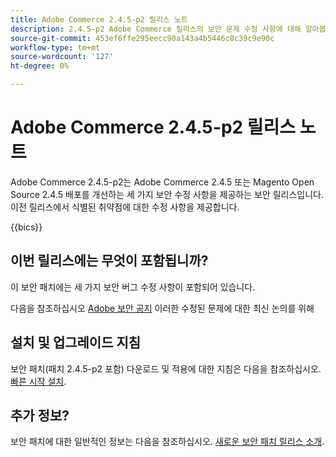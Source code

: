 ```yaml
---
title: Adobe Commerce 2.4.5-p2 릴리스 노트
description: 2.4.5-p2 Adobe Commerce 릴리스의 보안 문제 수정 사항에 대해 알아봅니다.
source-git-commit: 453ef6ffe295eecc90a143a4b5446c8c39c9e90c
workflow-type: tm+mt
source-wordcount: '127'
ht-degree: 0%

---
```



# Adobe Commerce 2.4.5-p2 릴리스 노트

Adobe Commerce 2.4.5-p2는 Adobe Commerce 2.4.5 또는 Magento Open Source 2.4.5 배포를 개선하는 세 가지 보안 수정 사항을 제공하는 보안 릴리스입니다. 이전 릴리스에서 식별된 취약점에 대한 수정 사항을 제공합니다.

{{bics}}

## 이번 릴리스에는 무엇이 포함됩니까?

이 보안 패치에는 세 가지 보안 버그 수정 사항이 포함되어 있습니다.

다음을 참조하십시오 [Adobe 보안 공지](https://helpx.adobe.com/security/products/magento/apsb23-17.html) 이러한 수정된 문제에 대한 최신 논의를 위해

## 설치 및 업그레이드 지침

보안 패치(패치 2.4.5-p2 포함) 다운로드 및 적용에 대한 지침은 다음을 참조하십시오. [빠른 시작 설치](../../../installation/composer.md).

## 추가 정보?

보안 패치에 대한 일반적인 정보는 다음을 참조하십시오. [새로운 보안 패치 릴리스 소개](https://community.magento.com/t5/Magento-DevBlog/Introducing-the-New-Security-Patch-Release/ba-p/141287).
